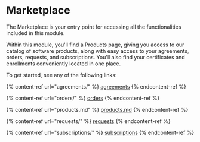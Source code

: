 # Marketplace

The Marketplace is your entry point for accessing all the functionalities included in this module.&#x20;

Within this module, you'll find a Products page, giving you access to our catalog of software products, along with easy access to your agreements, orders, requests, and subscriptions. You'll also find your certificates and enrollments conveniently located in one place.

To get started, see any of the following links:

{% content-ref url="agreements/" %}
[agreements](agreements/)
{% endcontent-ref %}

{% content-ref url="orders/" %}
[orders](orders/)
{% endcontent-ref %}

{% content-ref url="products.md" %}
[products.md](products.md)
{% endcontent-ref %}

{% content-ref url="requests/" %}
[requests](requests/)
{% endcontent-ref %}

{% content-ref url="subscriptions/" %}
[subscriptions](subscriptions/)
{% endcontent-ref %}
